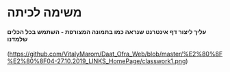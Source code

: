 # משימה לכיתה

#### עליך ליצור דף אינטרנט שנראה כמו בתמונה המצורפת - השתמש בכל הכלים שלמדנו

(https://github.com/VitalyMarom/Daat_Ofra_Web/blob/master/%E2%80%8F%E2%80%8F04-27.10.2019_LINKS_HomePage/classwork1.png)
